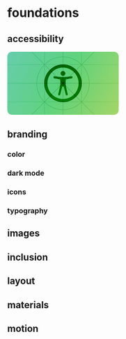 # foundations

## accessibility

<img src="resources/foundations-accessibility-intro_2x.png" alt="img" style="zoom: 25%;" />



## branding

### color

### dark mode

### icons

### typography

## images

## inclusion

## layout

## materials

## motion